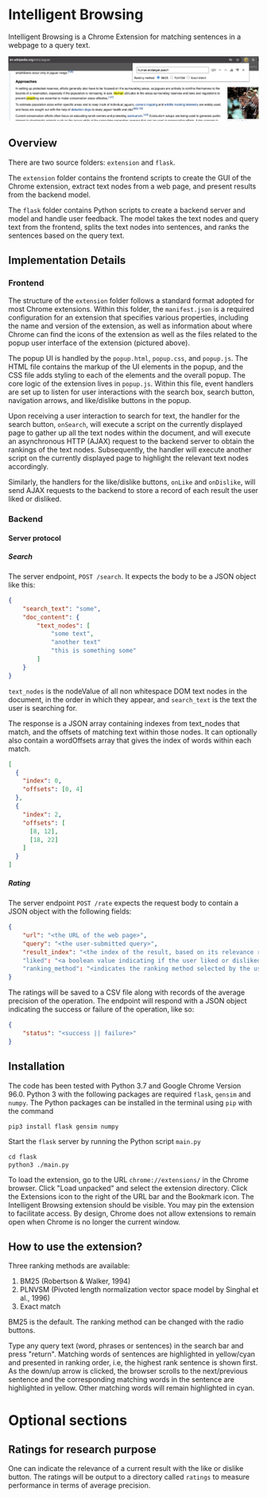 # Intelligent Browsing
Intelligent Browsing is a Chrome Extension for matching sentences in a webpage to a query text.

![overview screenshot](https://github.com/mrcstan/intelligent_browsing/blob/development/docs/images/screenshot1.jpeg?raw=true)

## Overview

There are two source folders: `extension` and `flask`. 

The `extension` folder contains the frontend scripts to create the GUI of the Chrome extension, extract text nodes from a web page,
and present results from the backend model.

The `flask` folder contains Python scripts to create a backend server and model and handle user feedback. The model takes the text nodes and query text from the frontend, splits the text nodes into sentences, and ranks the sentences based on the query text.  

## Implementation Details

### Frontend

The structure of the `extension` folder follows a standard format adopted for most Chrome extensions. Within this folder, the `manifest.json` is a required configuration for an extension that specifies various properties, including the name and version of the extension, as well as information about where Chrome can find the icons of the extension as well as the files related to the popup user interface of the extension (pictured above). 

The popup UI is handled by the `popup.html`, `popup.css`, and `popup.js`. The HTML file contains the markup of the UI elements in the popup, and the CSS file adds styling to each of the elements and the overall popup. The core logic of the extension lives in `popup.js`. Within this file, event handlers are set up to listen for user interactions with the search box, search button, navigation arrows, and like/dislike buttons in the popup.

Upon receiving a user interaction to search for text, the handler for the search button, `onSearch`, will execute a script on the currently displayed page to gather up all the text nodes within the document, and will execute an asynchronous HTTP (AJAX) request to the backend server to obtain the rankings of the text nodes. Subsequently, the handler will execute another script on the currently displayed page to highlight the relevant text nodes accordingly. 

Similarly, the handlers for the like/dislike buttons, `onLike` and `onDislike`, will send AJAX requests to the backend to store a record of each result the user liked or disliked.

### Backend

#### Server protocol

##### Search

The server endpoint, `POST /search`. It expects the body to be a JSON object like this:

```json
{
    "search_text": "some",
    "doc_content": {
        "text_nodes": [
            "some text",
            "another text"
            "this is something some"
        ]
    }
}
```

`text_nodes` is the nodeValue of all non whitespace DOM text nodes in the document, in the order in which they appear, and `search_text` is the text the user is searching for.

The response is a JSON array containing indexes from text_nodes that match, and the offsets of matching text within those nodes. It can optionally also contain a wordOffsets array that gives the index of words within each match.

```json
[
  {
    "index": 0,
    "offsets": [0, 4]
  },
  {
    "index": 2,
    "offsets": [
      [8, 12],
      [18, 22]
    ]
  }
]
```

##### Rating

The server endpoint `POST /rate` expects the request body to contain a JSON object with the following fields:

```json
{
    "url": "<the URL of the web page>",
    "query": "<the user-submitted query>",
    "result_index": "<the index of the result, based on its relevance ranking>"
    "liked": "<a boolean value indicating if the user liked or disliked the result>"
    "ranking_method": "<indicates the ranking method selected by the user>"
}
```

The ratings will be saved to a CSV file along with records of the average precision of the operation. The endpoint will respond with a JSON object indicating the success or failure of the operation, like so:

```json
{
    "status": "<success || failure>"
}
```

## Installation
The code has been tested with Python 3.7 and Google Chrome Version 96.0.
Python 3 with the following packages are required `flask`, `gensim` and `numpy`.
The Python packages can be installed in the terminal using `pip` with the command
```
pip3 install flask gensim numpy
```

Start the `flask` server by running the Python script `main.py`
```
cd flask
python3 ./main.py
```

To load the extension, go to the URL `chrome://extensions/` in the Chrome browser. 
Click "Load unpacked" and select the extension directory. 
Click the Extensions icon to the right of the URL bar and the Bookmark icon.
The Intelligent Browsing extension should be visible. 
You may pin the extension to facilitate access. 
By design, Chrome does not allow extensions to remain open when Chrome is no longer the current window.  

## How to use the extension?
Three ranking methods are available: 
1. BM25 (Robertson & Walker, 1994)
2. PLNVSM (Pivoted length normalization vector space model by Singhal et al., 1996)
3. Exact match

BM25 is the default. The ranking method can be changed with the radio buttons. 
   
Type any query text (word, phrases or sentences) in the search bar and press "return".
Matching words of sentences are highlighted in yellow/cyan and presented in ranking order,
i.e, the highest rank sentence is shown first. 
As the down/up arrow is clicked, the browser scrolls to the next/previous sentence and 
the corresponding matching words in the sentence are highlighted in yellow. 
Other matching words will remain highlighted in cyan.

# Optional sections
## Ratings for research purpose
One can indicate the relevance of a current result with the like or dislike button. 
The ratings will be output to a directory called `ratings` to measure performance 
in terms of average precision. 
